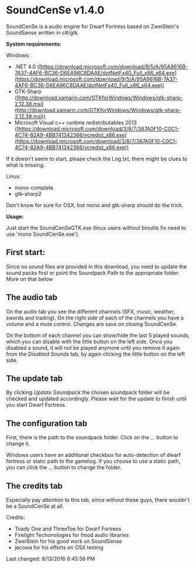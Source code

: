 # SoundCenSe v1.4.0 #

SoundCenSe is a audio engine for Dwarf Fortress based on ZweiStein's SoundSense written in c#/gtk.

**System requirements:**

Windows:

- .NET 4.0 ([https://download.microsoft.com/download/9/5/A/95A9616B-7A37-4AF6-BC36-D6EA96C8DAAE/dotNetFx40_Full_x86_x64.exe](https://download.microsoft.com/download/9/5/A/95A9616B-7A37-4AF6-BC36-D6EA96C8DAAE/dotNetFx40_Full_x86_x64.exe))
- GTK-Sharp ([http://download.xamarin.com/GTKforWindows/Windows/gtk-sharp-2.12.38.msi](http://download.xamarin.com/GTKforWindows/Windows/gtk-sharp-2.12.38.msi))
- Microsoft Visual c++ runtime redistributables 2013 ([https://download.microsoft.com/download/3/8/7/387A0F10-C0C1-4C74-82A9-4BB741342366/vcredist_x86.exe](https://download.microsoft.com/download/3/8/7/387A0F10-C0C1-4C74-82A9-4BB741342366/vcredist_x86.exe))

If it doesn't seem to start, please check the Log.txt, there might be clues to what is missing.


Linux:

- mono-complete
- gtk-sharp2

Don't know for sure for OSX, but mono and gtk-sharp should do the trick.


**Usage:**

Just start the SoundCenSeGTK.exe (linux users without binutils fix need to use 'mono SoundCenSe.exe').

## First start: ##

Since no sound files are provided in this download, you need to update the sound packs first or point the Soundpack Path to the appropriate folder.
More on that below

## The audio tab ##
On the audio tab you see the different channels (SFX, music, weather, swords and trading).
On the right side of each of the channels you have a volume and a mute control. Changes are save on closing SoundCenSe.

On the bottom of each channel you can show/hide the last 5 played sounds, which you can disable with the little button on the left side. Once you disabled a sound, it will not be played anymore until you remove it again from the *Disabled Sounds* tab, by again clicking the little button on the left side.

## The update tab ##
By clicking *Update Soundpack* the chosen soundpack folder will be checked and updated accordingly.
Please wait for the update to finish until you start Dwarf Fortress.

## The configuration tab ##
First, there is the path to the soundpack folder. Click on the ... button to change it.

Windows users have an additional checkbox for auto-detection of dwarf fortress or static path to the gamelog.
If you choose to use a static path, you can click the ... button to change the folder.

## The credits tab ##
Especially pay attention to this tab, since without these guys, there wouldn't be a SoundCenSe at all.



Credits:

- Toady One and ThreeToe for Dwarf Fortress
- Firelight Techonologies for fmod audio libraries
- ZweiStein for his good work on SoundSense
- jecowa for his efforts on OSX testing


Last changed: 8/13/2016 6:45:56 PM 

